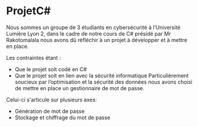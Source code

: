 # ProjetC#
Nous sommes un groupe de 3 étudiants en cybersécurité à l’Université Lumière Lyon 2, dans le cadre de notre cours de C# présidé par Mr Rakotomalala nous avons dû réfléchir à un projet à développer et à mettre en place.

Les contraintes étant :
-	Que le projet soit codé en C#
-	Que le projet soit en lien avec la sécurité informatique
Particulièrement soucieux par l’optimisation et la sécurité des données nous avons choisi de mettre en place un gestionnaire de mot de passe. 

Celui-ci s'articule sur plusieurs axes:
- Génération de mot de passe
- Stockage et chiffrage du mot de passe 
